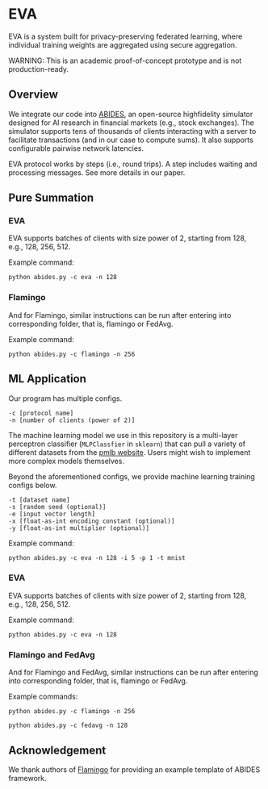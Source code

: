# EVA

EVA is a system built for privacy-preserving federated learning, where individual training weights are aggregated using secure aggregation. 

WARNING: This is an academic proof-of-concept prototype and is not production-ready.

## Overview
We integrate our code into [ABIDES](https://github.com/jpmorganchase/abides-jpmc-public), an open-source highfidelity simulator designed for AI research in financial markets (e.g., stock exchanges). 
The simulator supports tens of thousands of clients interacting with a server to facilitate transactions (and in our case to compute sums). 
It also supports configurable pairwise network latencies.

EVA protocol works by steps (i.e., round trips). 
A step includes waiting and processing messages. 
See more details in our paper.
## Pure Summation
### EVA
EVA supports batches of clients with size power of 2, starting from 128,
e.g., 128, 256, 512.

Example command:
```
python abides.py -c eva -n 128
```
### Flamingo
And for Flamingo, similar instructions can be run after entering into corresponding folder, that is, flamingo or FedAvg.

Example command:
```
python abides.py -c flamingo -n 256
```

##  ML Application
Our program has multiple configs.
```
-c [protocol name] 
-n [number of clients (power of 2)]
```
The machine learning model we use in this repository is a multi-layer perceptron classifier (`MLPClassfier` in `sklearn`) that can pull a variety of different datasets from the [pmlb website](https://epistasislab.github.io/pmlb/index.html). Users might wish to implement more complex models themselves.

Beyond the aforementioned configs, we provide machine learning training configs below.
```
-t [dataset name]
-s [random seed (optional)]
-e [input vector length]
-x [float-as-int encoding constant (optional)]
-y [float-as-int multiplier (optional)]
```

Example command: 
```
python abides.py -c eva -n 128 -i 5 -p 1 -t mnist 
```
### EVA
EVA supports batches of clients with size power of 2, starting from 128,
e.g., 128, 256, 512.

Example command:
```
python abides.py -c eva -n 128
```
### Flamingo and FedAvg
And for Flamingo and FedAvg, similar instructions can be run after entering into corresponding folder, that is, flamingo or FedAvg.

Example commands:
```
python abides.py -c flamingo -n 256
```
```
python abides.py -c fedavg -n 128
```

## Acknowledgement
We thank authors of [Flamingo](https://ieeexplore.ieee.org/stamp/stamp.jsp?tp=&arnumber=10179434) for providing an example template of ABIDES framework.

